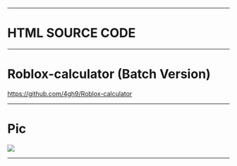 ----------
# HTML SOURCE CODE

----------
# Roblox-calculator (Batch Version)

https://github.com/4gh9/Roblox-calculator

----------
# Pic
<img src="https://i.ibb.co/BfHZXDZ/image.png"/></a>

----------

